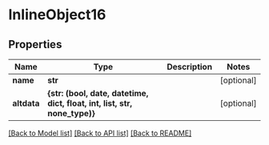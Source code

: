 # InlineObject16

## Properties
Name | Type | Description | Notes
------------ | ------------- | ------------- | -------------
**name** | **str** |  | [optional] 
**altdata** | **{str: (bool, date, datetime, dict, float, int, list, str, none_type)}** |  | [optional] 

[[Back to Model list]](../README.md#documentation-for-models) [[Back to API list]](../README.md#documentation-for-api-endpoints) [[Back to README]](../README.md)


